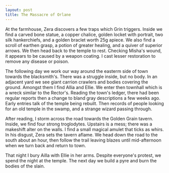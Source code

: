 ```yaml
---
layout: post
title: The Massacre of Orlane
---
```

At the farmhouse, Zera discovers a few traps which Grin triggers. Inside we find a carved bone statue, a copper chalice, golden locket with portrait, two silk hankerchiefs, and a golden braclet worth 25g apiece. We also find a scroll of earthen grasp, a potion of greater healing, and a quiver of superior arrows. We then head back to the temple to rest. Checking Misha's wound, it appears to be caused by a weapon coating. I cast lesser restoration to remove any disease or poison.

The following day we work our way around the easterm side of town towards the blacksmith's. There was a struggle inside, but no body. In an adjacent yard we see giant carrion crawlers and bodies covering the ground. Amongst them I find Allia and Ellie. We enter then townhall which is a wreck similar to the Rector's. Reading the town's ledger, there had been regular reports then a change to bland gray descriptions a few weeks ago. Early entries talk of the temple being rebuilt. Then records of people looking for an old temple in the swamp, and a strange wizard passing through.

After reading, I storm across the road towards the Golden Grain tavern. Inside, we find four strong troglodytes. Upstairs is a mess; there was a makeshift alter on the walls. I find a small magical amulet that ticks as whirs. In his disgust, Zera sets the tavern aflame. We head down the road to the south about an hour, then follow the trail leaving blazes until mid-afternoon when we turn back and return to town.

That night I bury Ailla with Ellie in her arms. Despite everyone's protest, we spend the night at the temple. The next day we build a pyre and burn the bodies of the slain.
